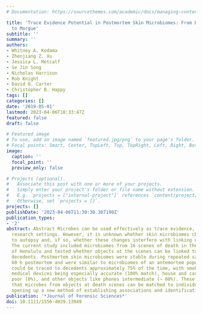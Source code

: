 ```yaml
---
# Documentation: https://sourcethemes.com/academic/docs/managing-content/

title: 'Trace Evidence Potential in Postmortem Skin Microbiomes: From Death Scene
  to Morgue'
subtitle: ''
summary: ''
authors:
- Whitney A. Kodama
- Zhenjiang Z. Xu
- Jessica L. Metcalf
- Se Jin Song
- Nicholas Harrison
- Rob Knight
- David O. Carter
- Christopher B. Happy
tags: []
categories: []
date: '2019-05-01'
lastmod: 2023-04-06T10:33:47Z
featured: false
draft: false

# Featured image
# To use, add an image named `featured.jpg/png` to your page's folder.
# Focal points: Smart, Center, TopLeft, Top, TopRight, Left, Right, BottomLeft, Bottom, BottomRight.
image:
  caption: ''
  focal_point: ''
  preview_only: false

# Projects (optional).
#   Associate this post with one or more of your projects.
#   Simply enter your project's folder or file name without extension.
#   E.g. `projects = ["internal-project"]` references `content/project/deep-learning/index.md`.
#   Otherwise, set `projects = []`.
projects: []
publishDate: '2023-04-06T11:30:30.307190Z'
publication_types:
- '2'
abstract: Abstract Microbes can be used effectively as trace evidence, at least in
  research settings. However, it is unknown whether skin microbiomes change prior
  to autopsy and, if so, whether these changes interfere with linking objects to decedents.
  The current study included microbiomes from 16 scenes of death in the City and County
  of Honolulu and tested whether objects at the scenes can be linked to individual
  decedents. Postmortem skin microbiomes were stable during repeated sampling up to
  60 h postmortem and were similar to microbiomes of an antemortem population. Objects
  could be traced to decedents approximately 75% of the time, with smoking pipes and
  medical devices being especially accurate (100% match), house and car keys being
  poor (0%), and other objects like phones intermediate (~ 80%). These results show
  that microbes from objects at death scenes can be matched to individual decedents,
  opening up a new method of establishing associations and identifications.
publication: '*Journal of Forensic Sciences*'
doi: 10.1111/1556-4029.13949
---
```

